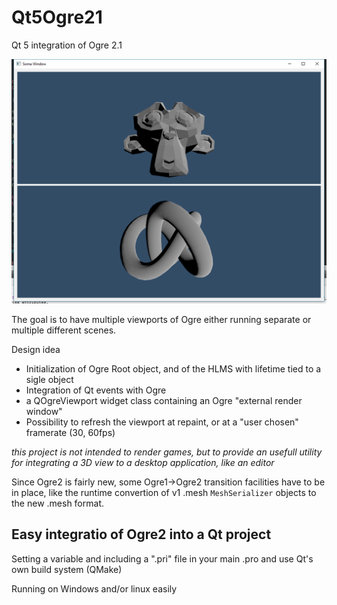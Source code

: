 # Qt5Ogre21
Qt 5 integration of Ogre 2.1

![Screenshot](/Screenshot.png)

The goal is to have multiple viewports of Ogre either running separate or multiple different scenes.

Design idea
  - Initialization of Ogre Root object, and of the HLMS with lifetime tied to a sigle object
  - Integration of Qt events with Ogre
  - a QOgreViewport widget class containing an Ogre "external render window"
  - Possibility to refresh the viewport at repaint, or at a "user chosen" framerate (30, 60fps)
  
*this project is not intended to render games, but to provide an usefull utility for integrating a 3D view to a desktop application, like an editor*
 
Since Ogre2 is fairly new, some Ogre1->Ogre2 transition facilities have to be in place, like the runtime convertion of v1 .mesh `MeshSerializer` objects to the new .mesh format. 

## Easy integratio of Ogre2 into a Qt project

Setting a variable and including a ".pri" file in your main .pro and use Qt's own build system (QMake)

Running on Windows and/or linux easily

